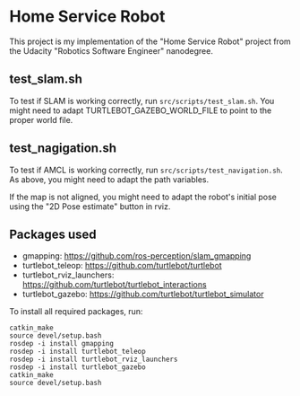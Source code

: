 # Home Service Robot

This project is my implementation of the "Home Service Robot" project from the Udacity "Robotics Software Engineer" nanodegree.

## test_slam.sh

To test if SLAM is working correctly, run `src/scripts/test_slam.sh`.
You might need to adapt TURTLEBOT_GAZEBO_WORLD_FILE to point to the proper world file.

## test_nagigation.sh

To test if AMCL is working correctly, run `src/scripts/test_navigation.sh`.
As above, you might need to adapt the path variables.

If the map is not aligned, you might need to adapt the robot's initial pose using the "2D Pose estimate" button in rviz.

## Packages used

* gmapping: https://github.com/ros-perception/slam_gmapping
* turtlebot_teleop: https://github.com/turtlebot/turtlebot
* turtlebot_rviz_launchers: https://github.com/turtlebot/turtlebot_interactions
* turtlebot_gazebo: https://github.com/turtlebot/turtlebot_simulator

To install all required packages, run:
```
catkin_make
source devel/setup.bash
rosdep -i install gmapping
rosdep -i install turtlebot_teleop
rosdep -i install turtlebot_rviz_launchers
rosdep -i install turtlebot_gazebo
catkin_make
source devel/setup.bash
```
